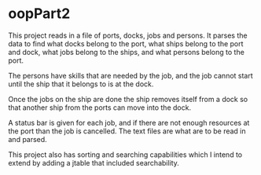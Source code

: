 # oopPart2
This project reads in a file of ports, docks, jobs and persons. 
It parses the data to find what docks belong to the port, what ships belong to the port and dock,
what jobs belong to the ships, and what persons belong to the port. 

The persons have skills that are needed by the job, and the job cannot start until the ship that it 
belongs to is at the dock. 

Once the jobs on the ship are done the ship removes itself from a dock so that another ship from the ports can
move into the dock.

A status bar is given for each job, and if there are not enough resources at the port than the job is cancelled. 
The text files are what are to be read in and parsed.

This project also has sorting and searching capabilities which I intend to extend by adding a jtable that included searchability.
